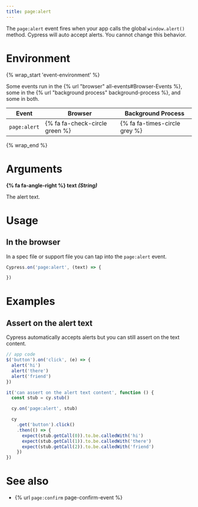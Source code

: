 ```yaml
---
title: page:alert
---
```


The `page:alert` event fires when your app calls the global `window.alert()` method. Cypress will auto accept alerts. You cannot change this behavior.

# Environment

{% wrap_start 'event-environment' %}

Some events run in the {% url "browser" all-events#Browser-Events %}, some in the {% url "background process" background-process %}, and some in both.

Event | Browser | Background Process
--- | --- | ---
`page:alert` | {% fa fa-check-circle green %} | {% fa fa-times-circle grey %}

{% wrap_end %}

# Arguments

**{% fa fa-angle-right %} text** ***(String)***

The alert text.

# Usage

## In the browser

In a spec file or support file you can tap into the `page:alert` event.

```js
Cypress.on('page:alert', (text) => {

})
```

# Examples

## Assert on the alert text

Cypress automatically accepts alerts but you can still assert on the text content.

```javascript
// app code
$('button').on('click', (e) => {
  alert('hi')
  alert('there')
  alert('friend')
})

it('can assert on the alert text content', function () {
  const stub = cy.stub()

  cy.on('page:alert', stub)

  cy
    .get('button').click()
    .then(() => {
      expect(stub.getCall(0)).to.be.calledWith('hi')
      expect(stub.getCall(1)).to.be.calledWith('there')
      expect(stub.getCall(2)).to.be.calledWith('friend')
    })
})
```

# See also

- {% url `page:confirm` page-confirm-event %}

